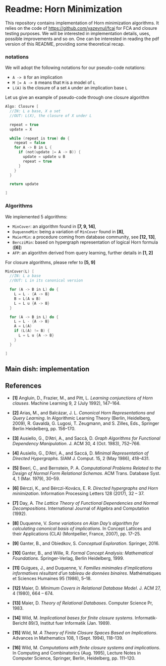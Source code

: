 # Readme: Horn Minimization

This repository contains implementation of Horn minimization algorithms. It
relies on the code of https://github.com/yazevnul/fcai for FCA and closure
testing purposes. We will be interested in implementation details, uses, possible improvements and so on. One can be interested in reading the pdf version of this
README, providing some theoretical recap.

### notations

We will adopt the following notations for our pseudo-code notations:

  * `A -> B` for an implication
  * `M |= A -> B` means that `M` is a model of `L`
  * `L(A)` is the closure of a set `A` under an implication base `L`

Let us give an example of pseudo-code through one closure algorithm

```C
Algo: Closure [
  //IN: L a base, X a set
  //OUT: L(X), the closure of X under L

  repeat = true
  update = X

  while (repeat is true) do {
    repeat = false
    for A -> B in L {
      if (not(update |= A -> B)) {
        update = update u B
        repeat = true
      }
    }
  }

  return update

]
```

### Algorithms

We implemented 5 algorithms:

  * `MinCover`: an algorithm found in **[7, 9, 14]**,
  * `DuquenneMin`: being a variation of `MinCover` found in **[8]**,
  * `MaierMin`: a procedure coming from database community, see **[12, 13]**,
  * `BercziMin`: based on hypergraph representation of logical Horn formula (**[6]**)
  * `AFP`: an algorithm derived from query learning, further details in **[1, 2]**

For closure algorithms, please refer to **[5, 9]**

```C
MinCover(L) [
  //IN: L a base
  //OUT: L in its canonical version

  for (A -> B in L) do {
    L = L - {A -> B}
    B = L(A u B)
    L = L u {A -> B}
  }

  for (A -> B in L) do {
    L = L - {A -> B}
    A = L(A)
    if (L(A) != B) {
      L = L u {A -> B}
    }
  }

]
```


## Main dish: implementation

## References

 - **[1]** Angluin, D., Frazier, M., and Pitt, L. *Learning conjunctions of Horn clauses*. Machine Learning 9, 2 (July 1992), 147–164.

 - **[2]** Arias, M., and Balcázar, J. L. *Canonical Horn Representations and Query Learning*. In Algorithmic Learning Theory (Berlin, Heidelberg, 2009), R. Gavaldà, G. Lugosi, T. Zeugmann, and S. Zilles, Eds., Springer Berlin Heidelberg, pp. 156–170.

 - **[3]** Ausiello, G., D’Atri, A., and Saccà, D. *Graph Algorithms for Functional Dependency Manipulation*. J. ACM 30, 4 (Oct. 1983), 752–766.

 - **[4]** Ausiello, G., D’Atri, A., and Saccá, D. *Minimal Representation of Directed Hypergraphs*. SIAM J. Comput. 15, 2 (May 1986), 418–431.

 - **[5]** Beeri, C., and Bernstein, P. A. *Computational Problems Related to the Design of Normal Form Relational Schemas*. ACM Trans. Database Syst. 4, 1 (Mar. 1979), 30–59.

 - **[6]** Bérczi, K., and Bérczi-Kovács, E. R. *Directed hypergraphs and Horn minimization*. Information Processing Letters 128 (2017), 32 – 37.

 - **[7]** Day, A. *The Lattice Theory of Functional Dependencies and Normal Decompositions*. International Journal of Algebra and Computation (1992).

 - **[8]** Duquenne, V. *Some variations on Alan Day’s algorithm for calculating canonical basis of implications*. In Concept Lattices and their Applications (CLA) (Montpellier, France, 2007), pp. 17–25.

 - **[9]** Ganter, B., and Obiedkov, S. *Conceptual Exploration*. Springer, 2016.

 - **[10]** Ganter, B., and Wille, R. *Formal Concept Analysis: Mathematical Foundations*. Springer-Verlag, Berlin Heidelberg, 1999.

 - **[11]** Guigues, J., and Duquenne, V. *Familles minimales d’implications informatives résultant d’un tableau de données binaires*. Mathématiques et Sciences Humaines 95 (1986), 5–18.

 - **[12]** Maier, D. *Minimum Covers in Relational Database Model*. J. ACM 27, 4 (1980), 664 – 674.

 - **[13]** Maier, D. *Theory of Relational Databases*. Computer Science Pr, 1983.

 - **[14]** Wild, M. *Implicational bases for finite closure systems*. Informatik-Bericht 89/3, Institut fuer Informatik (Jan. 1989).

 - **[15]** Wild, M. *A Theory of Finite Closure Spaces Based on Implications*. Advances in Mathematics 108, 1 (Sept. 1994), 118–139.

 - **[16]** Wild, M. *Computations with finite closure systems and implications*. In Computing and Combinatorics (Aug. 1995), Lecture Notes in Computer Science, Springer, Berlin, Heidelberg, pp. 111–120.
